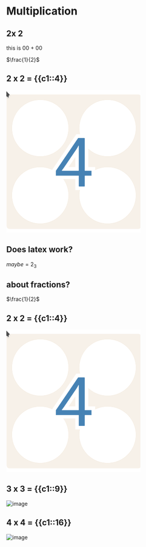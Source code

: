 # Multiplication

## 2x 2

this is 00 + 00

$\frac{1}{2}$

## 2 x 2 =  {{c1::4}}

![](2x2.png)

## Does latex work?

 $maybe  = 2_3$

## about fractions?

$\frac{1}{2}$ 

## 2 x 2 =  {{c1::4}}

![](./2x2.png)

## 3 x 3 =  {{c1::9}}

![image](/home/rls/Downloads/anki_md/2x2.png)

## 4 x 4 =  {{c1::16}}

![image](/home/rls/Downloads/anki_md/2x2.png)